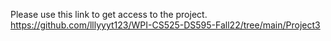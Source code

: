 Please use this link to get access to the project.
https://github.com/lllyyyt123/WPI-CS525-DS595-Fall22/tree/main/Project3
